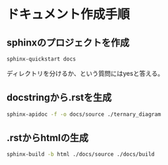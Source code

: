 # ドキュメント作成手順

## sphinxのプロジェクトを作成

```bash
sphinx-quickstart docs
```

ディレクトリを分けるか、という質問にはyesと答える。

## docstringから.rstを生成

```bash
sphinx-apidoc -f -o docs/source ./ternary_diagram
```

## .rstからhtmlの生成

```bash
sphinx-build -b html ./docs/source ./docs/build
```
